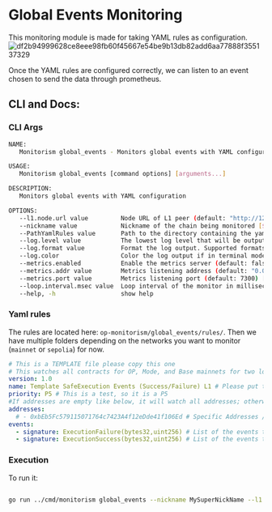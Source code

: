# Global Events Monitoring

This monitoring module is made for taking YAML rules as configuration.
![df2b94999628ce8eee98fb60f45667e54be9b13db82add6aa77888f355137329](https://github.com/ethereum-optimism/monitorism/assets/23560242/b8d36a0f-8a17-4e22-be5a-3e9f3586b3ab)

Once the YAML rules are configured correctly, we can listen to an event chosen to send the data through prometheus.

## CLI and Docs:

### CLI Args

```bash
NAME:
   Monitorism global_events - Monitors global events with YAML configuration

USAGE:
   Monitorism global_events [command options] [arguments...]

DESCRIPTION:
   Monitors global events with YAML configuration

OPTIONS:
   --l1.node.url value         Node URL of L1 peer (default: "http://127.0.0.1:8545") [$GLOBAL_EVENT_MON_L1_NODE_URL]
   --nickname value            Nickname of the chain being monitored [$GLOBAL_EVENT_MON_NICKNAME]
   --PathYamlRules value       Path to the directory containing the yaml files with the events to monitor [$GLOBAL_EVENT_MON_PATH_YAML]
   --log.level value           The lowest log level that will be output (default: INFO) [$MONITORISM_LOG_LEVEL]
   --log.format value          Format the log output. Supported formats: 'text', 'terminal', 'logfmt', 'json', 'json-pretty', (default: text) [$MONITORISM_LOG_FORMAT]
   --log.color                 Color the log output if in terminal mode (default: false) [$MONITORISM_LOG_COLOR]
   --metrics.enabled           Enable the metrics server (default: false) [$MONITORISM_METRICS_ENABLED]
   --metrics.addr value        Metrics listening address (default: "0.0.0.0") [$MONITORISM_METRICS_ADDR]
   --metrics.port value        Metrics listening port (default: 7300) [$MONITORISM_METRICS_PORT]
   --loop.interval.msec value  Loop interval of the monitor in milliseconds (default: 60000) [$MONITORISM_LOOP_INTERVAL_MSEC]
   --help, -h                  show help

```

### Yaml rules

The rules are located here: `op-monitorism/global_events/rules/`. Then we have multiple folders depending on the networks you want to monitor (`mainnet` or `sepolia`) for now.

```yaml
# This is a TEMPLATE file please copy this one
# This watches all contracts for OP, Mode, and Base mainnets for two logs.
version: 1.0
name: Template SafeExecution Events (Success/Failure) L1 # Please put the L1 or L2 at the end of the name.
priority: P5 # This is a test, so it is a P5
#If addresses are empty like below, it will watch all addresses; otherwise, you can address specific addresses.
addresses:
  # - 0xbEb5Fc579115071764c7423A4f12eDde41f106Ed # Specific Addresses /!\ We are not supporting EIP 3770 yet, if the address is not starting by 0x, this will panic by safety measure.
events:
  - signature: ExecutionFailure(bytes32,uint256) # List of the events to watch for the addresses.
  - signature: ExecutionSuccess(bytes32,uint256) # List of the events to watch for the addresses.
```

### Execution

To run it:

```bash

go run ../cmd/monitorism global_events --nickname MySuperNickName --l1.node.url https://localhost:8545 --PathYamlRules /tmp/Monitorism/op-monitorism/global_events/rules/rules_mainnet_L1 --loop.interval.msec 12000

```
